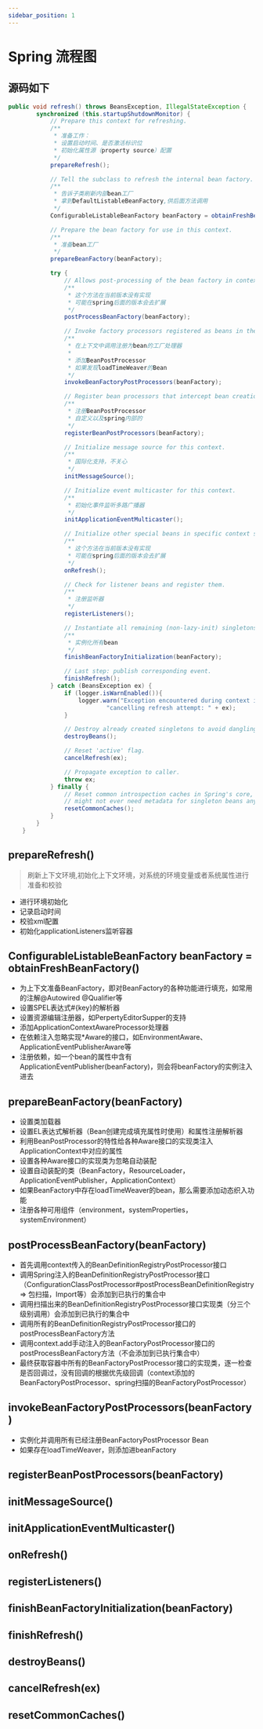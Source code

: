 ```yaml
---
sidebar_position: 1
---
```


# Spring 流程图

## 源码如下
```java
public void refresh() throws BeansException, IllegalStateException {
        synchronized (this.startupShutdownMonitor) {
            // Prepare this context for refreshing.
            /**
             * 准备工作：
             * 设置启动时间、是否激活标识位
             * 初始化属性源（property source）配置
             */
            prepareRefresh();

            // Tell the subclass to refresh the internal bean factory.
            /**
             * 告诉子类刷新内部bean工厂
             * 拿到DefaultListableBeanFactory,供后面方法调用
             */
            ConfigurableListableBeanFactory beanFactory = obtainFreshBeanFactory();

            // Prepare the bean factory for use in this context.
            /**
             * 准备bean工厂
             */
            prepareBeanFactory(beanFactory);

            try {
                // Allows post-processing of the bean factory in context subclasses.
                /**
                 * 这个方法在当前版本没有实现
                 * 可能在spring后面的版本会去扩展
                 */
                postProcessBeanFactory(beanFactory);

                // Invoke factory processors registered as beans in the context.
                /**
                 * 在上下文中调用注册为bean的工厂处理器
                 *
                 * 添加BeanPostProcessor
                 * 如果发现loadTimeWeaver的Bean
                 */
                invokeBeanFactoryPostProcessors(beanFactory);

                // Register bean processors that intercept bean creation.
                /**
                 * 注册BeanPostProcessor
                 * 自定义以及spring内部的
                 */
                registerBeanPostProcessors(beanFactory);

                // Initialize message source for this context.
                /**
                 * 国际化支持，不关心
                 */
                initMessageSource();

                // Initialize event multicaster for this context.
                /**
                 * 初始化事件监听多路广播器
                 */
                initApplicationEventMulticaster();

                // Initialize other special beans in specific context subclasses.
                /**
                 * 这个方法在当前版本没有实现
                 * 可能在spring后面的版本会去扩展
                 */
                onRefresh();

                // Check for listener beans and register them.
                /**
                 * 注册监听器
                 */
                registerListeners();

                // Instantiate all remaining (non-lazy-init) singletons.
                /**
                 * 实例化所有bean
                 */
                finishBeanFactoryInitialization(beanFactory);

                // Last step: publish corresponding event.
                finishRefresh();
            } catch (BeansException ex) {
                if (logger.isWarnEnabled()){
                    logger.warn("Exception encountered during context initialization - " +
                            "cancelling refresh attempt: " + ex);
                }

                // Destroy already created singletons to avoid dangling resources.
                destroyBeans();

                // Reset 'active' flag.
                cancelRefresh(ex);

                // Propagate exception to caller.
                throw ex;
            } finally {
                // Reset common introspection caches in Spring's core, since we
                // might not ever need metadata for singleton beans anymore...
                resetCommonCaches();
            }
        }
    }

```
## prepareRefresh()
> 刷新上下文环境,初始化上下文环境，对系统的环境变量或者系统属性进行准备和校验
* 进行环境初始化
* 记录启动时间
* 校验xml配置
* 初始化applicationListeners监听容器

## ConfigurableListableBeanFactory beanFactory = obtainFreshBeanFactory()
>
* 为上下文准备BeanFactory，即对BeanFactory的各种功能进行填充，如常用的注解@Autowired @Qualifier等
* 设置SPEL表达式#{key}的解析器
* 设置资源编辑注册器，如PerpertyEditorSupper的支持
* 添加ApplicationContextAwareProcessor处理器
* 在依赖注入忽略实现*Aware的接口，如EnvironmentAware、ApplicationEventPublisherAware等
* 注册依赖，如一个bean的属性中含有ApplicationEventPublisher(beanFactory)，则会将beanFactory的实例注入进去

## prepareBeanFactory(beanFactory)
>
* 设置类加载器
* 设置EL表达式解析器（Bean创建完成填充属性时使用）和属性注册解析器
* 利用BeanPostProcessor的特性给各种Aware接口的实现类注入ApplicationContext中对应的属性
* 设置各种Aware接口的实现类为忽略自动装配
* 设置自动装配的类（BeanFactory，ResourceLoader，ApplicationEventPublisher，ApplicationContext）
* 如果BeanFactory中存在loadTimeWeaver的bean，那么需要添加动态织入功能
* 注册各种可用组件（environment，systemProperties，systemEnvironment）

## postProcessBeanFactory(beanFactory)
>
* 首先调用context传入的BeanDefinitionRegistryPostProcessor接口
* 调用Spring注入的BeanDefinitionRegistryPostProcessor接口（ConfigurationClassPostProcessor#postProcessBeanDefinitionRegistry => 包扫描，Import等）会添加到已执行的集合中
* 调用扫描出来的BeanDefinitionRegistryPostProcessor接口实现类（分三个级别调用）会添加到已执行的集合中
* 调用所有的BeanDefinitionRegistryPostProcessor接口的postProcessBeanFactory方法
* 调用context.add手动注入的BeanFactoryPostProcessor接口的postProcessBeanFactory方法（不会添加到已执行集合中）
* 最终获取容器中所有的BeanFactoryPostProcessor接口的实现类，逐一检查是否回调过，没有回调的根据优先级回调（context添加的BeanFactoryPostProcessor、spring扫描的BeanFactoryPostProcessor）

## invokeBeanFactoryPostProcessors(beanFactory)
>
* 实例化并调用所有已经注册BeanFactoryPostProcessor Bean
* 如果存在loadTimeWeaver，则添加进beanFactory

## registerBeanPostProcessors(beanFactory)
>

## initMessageSource()
>

## initApplicationEventMulticaster()
>

## onRefresh()
>

## registerListeners()
>

## finishBeanFactoryInitialization(beanFactory)
>

## finishRefresh()
>

## destroyBeans()
>

## cancelRefresh(ex)
>

## resetCommonCaches()
>

